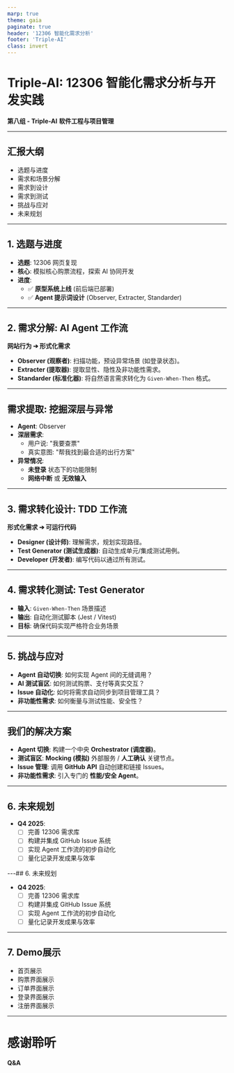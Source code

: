 ```yaml
---
marp: true
theme: gaia
paginate: true
header: '12306 智能化需求分析'
footer: 'Triple-AI'
class: invert
---
```


# Triple-AI: 12306 智能化需求分析与开发实践

**第八组 - Triple-AI**
**软件工程与项目管理**



---

## 汇报大纲

- 选题与进度
- 需求和场景分解
- 需求到设计
- 需求到测试
- 挑战与应对
- 未来规划

<!-- *图片建议：一个清晰的路线图 (Roadmap) 图标或图形。* -->

---

## 1. 选题与进度

- **选题**: 12306 网页复现
- **核心**: 模拟核心购票流程，探索 AI 协同开发
- **进度**:
    - ✅ **原型系统上线** (前后端已部署)
    - ✅ **Agent 提示词设计** (Observer, Extracter, Standarder)

<!-- *图片建议：项目运行的截图，可以展示首页或车票查询结果页。* -->

---

## 2. 需求分解: AI Agent 工作流

**网站行为 ➔ 形式化需求**

- **Observer (观察者)**: 扫描功能，预设异常场景 (如登录状态)。
- **Extracter (提取器)**: 提取显性、隐性及非功能性需求。
- **Standarder (标准化器)**: 将自然语言需求转化为 `Given-When-Then` 格式。

<!-- *图片建议：一个从左到右的流程图：[网页图标] -> Observer -> Extracter -> Standarder -> [Gherkin/文档图标]。* -->

---

## 需求提取: 挖掘深层与异常

- **Agent**: Observer
- **深层需求**:
    - 用户说: "我要查票"
    - 真实意图: "帮我找到最合适的出行方案"
- **异常情况**:
    - **未登录** 状态下的功能限制
    - **网络中断** 或 **无效输入**

<!-- *图片建议：一个冰山模型图，水面上是"显性需求"(UI功能)，水面下是"隐性需求"(性能、安全、用户情感)。* -->

---

## 3. 需求转化设计: TDD 工作流

**形式化需求 ➔ 可运行代码**

- **Designer (设计师)**: 理解需求，规划实现路径。
- **Test Generator (测试生成器)**: 自动生成单元/集成测试用例。
- **Developer (开发者)**: 编写代码以通过所有测试。

<!-- *图片建议：经典的测试驱动开发循环图 (红 -> 绿 -> 重构)。* -->

---

## 4. 需求转化测试: Test Generator

- **输入**: `Given-When-Then` 场景描述
- **输出**: 自动化测试脚本 (Jest / Vitest)
- **目标**: 确保代码实现严格符合业务场景

<!-- *图片建议：一段简洁的测试代码示例，例如：`test('should display error for invalid date', ...)`。* -->

---

## 5. 挑战与应对

- **Agent 自动切换**: 如何实现 Agent 间的无缝调用？
- **AI 测试盲区**: 如何测试购票、支付等真实交互？
- **Issue 自动化**: 如何将需求自动同步到项目管理工具？
- **非功能性需求**: 如何衡量与测试性能、安全性？

<!-- *图片建议：四个象限，每个象限包含一个挑战关键词和一个问号图标。* -->

---

## 我们的解决方案

- **Agent 切换**: 构建一个中央 **Orchestrator (调度器)**。
- **测试盲区**: **Mocking (模拟)** 外部服务 / **人工确认** 关键节点。
- **Issue 管理**: 调用 **GitHub API** 自动创建和链接 Issues。
- **非功能性需求**: 引入专门的 **性能/安全 Agent**。

<!-- *图片建议：一个大脑图标，周围环绕着齿轮，象征着智能与自动化解决方案。* -->

---

## 6. 未来规划

- **Q4 2025**:
    - [ ] 完善 12306 需求库
    - [ ] 构建并集成 GitHub Issue 系统
    - [ ] 实现 Agent 工作流的初步自动化
    - [ ] 量化记录开发成果与效率

<!-- *图片建议：一个简单的甘特图或时间轴，展示未来几个月的关键里程碑。* -->

---## 6. 未来规划

- **Q4 2025**:
    - [ ] 完善 12306 需求库
    - [ ] 构建并集成 GitHub Issue 系统
    - [ ] 实现 Agent 工作流的初步自动化
    - [ ] 量化记录开发成果与效率

<!-- *图片建议：一个简单的甘特图或时间轴，展示未来几个月的关键里程碑。* -->

---

## 7. Demo展示
- 首页展示
- 购票界面展示
- 订单界面展示
- 登录界面展示
- 注册界面展示


---
# 感谢聆听

**Q&A**

<!-- *图片建议：简洁的感谢页面，可以加上小组 Logo。* -->